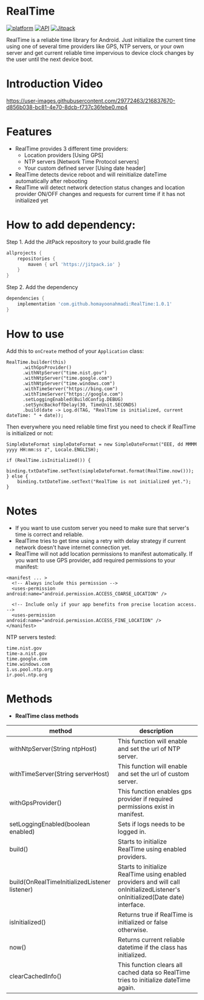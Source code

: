 # RealTime

[![platform](https://img.shields.io/badge/platform-Android-green.svg)](https://www.android.com)
[![API](https://img.shields.io/badge/API-16%2B-brightgreen.svg?style=flat)](https://android-arsenal.com/api?level=16)
[![Jitpack](https://jitpack.io/v/homayoonahmadi/RealTime.svg)](https://jitpack.io/#homayoonahmadi/RealTime)

RealTime is a reliable time library for Android. Just initialize the current time using one of several time providers like GPS, NTP servers, or your own server and get current reliable time impervious to device clock changes by the user until the next device boot.

# Introduction Video
https://user-images.githubusercontent.com/29772463/216837670-d856b038-bc81-4e70-8dcb-f737c36febe0.mp4

# Features
- RealTime provides 3 different time providers: 
  + Location providers [Using GPS] 
  + NTP servers [Network Time Protocol servers]
  + Your custom defined server [Using date header]
- RealTime detects device reboot and will reinitialize dateTime automatically after rebooting
- RealTime will detect network detection status changes and location provider ON/OFF changes and requests for current time if it has not initialized yet


# How to add dependency:

Step 1. Add the JitPack repository to your build.gradle file

```groovy
allprojects {
    repositories {
        maven { url 'https://jitpack.io' }
    }
}
```

Step 2. Add the dependency

```groovy
dependencies {
    implementation 'com.github.homayoonahmadi:RealTime:1.0.1'
}
```

# How to use
Add this to `onCreate` method of your `Application` class:

```
RealTime.builder(this)
      .withGpsProvider()
      .withNtpServer("time.nist.gov")
      .withNtpServer("time.google.com")
      .withNtpServer("time.windows.com")
      .withTimeServer("https://bing.com")
      .withTimeServer("https://google.com")
      .setLoggingEnabled(BuildConfig.DEBUG)
      .setSyncBackoffDelay(30, TimeUnit.SECONDS)
      .build(date -> Log.d(TAG, "RealTime is initialized, current dateTime: " + date));
```

Then everywhere you need reliable time first you need to check if RealTime is initialized or not:
```
SimpleDateFormat simpleDateFormat = new SimpleDateFormat("EEE, dd MMMM yyyy HH:mm:ss z", Locale.ENGLISH);

if (RealTime.isInitialized()) {
    binding.txtDateTime.setText(simpleDateFormat.format(RealTime.now()));
} else {
    binding.txtDateTime.setText("RealTime is not initialized yet.");
}
```

# Notes
- If you want to use custom server you need to make sure that server's time is correct and reliable.
- RealTime tries to get time using a retry with delay strategy if current network doesn't have internet connection yet.
- RealTime will not add location permissions to manifest automatically. If you want to use GPS provider, add required permissions to your manifest:

```
<manifest ... >
  <!-- Always include this permission -->
  <uses-permission android:name="android.permission.ACCESS_COARSE_LOCATION" />

  <!-- Include only if your app benefits from precise location access. -->
  <uses-permission android:name="android.permission.ACCESS_FINE_LOCATION" />
</manifest>
```

NTP servers tested:
```
time.nist.gov
time-a.nist.gov
time.google.com
time.windows.com
1.us.pool.ntp.org
ir.pool.ntp.org
```

# Methods

+ **RealTime class methods**

| method                                        | description                                                                                                                     |
|-----------------------------------------------|---------------------------------------------------------------------------------------------------------------------------------|
| withNtpServer(String ntpHost)                 | This function will enable and set the url of NTP server.                                                                        |
| withTimeServer(String serverHost)             | This function will enable and set the url of custom server.                                                                     |
| withGpsProvider()                             | This function enables gps provider if required permissions exist in manifest.                                                   |
| setLoggingEnabled(boolean enabled)            | Sets if logs needs to be logged in.                                                                                             |
| build()                                       | Starts to initialize RealTime using enabled providers.                                                                          |
| build(OnRealTimeInitializedListener listener) | Starts to initialize RealTime using enabled providers and will call onInitializedListener's onInitialized(Date date) interface. |
| isInitialized()                               | Returns true if RealTime is initialized or false otherwise.                                                                     |
| now()                                         | Returns current reliable datetime if the class has initialized.                                                                 |
| clearCachedInfo()                             | This function clears all cached data so RealTime tries to initialize dateTime again.                                            |

